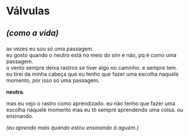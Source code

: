 # Válvulas
## _(como a vida)_  </p>

as vezes eu sou só uma passagem.  
eu gosto quando o neutro está no meio do sim e não, pq é como uma passagem.  
o vento sempre deixa rastros se tiver algo no caminho. e sempre tem.   
eu tirei da minha cabeça que eu tenho que fazer uma escolha naquele momento, por isso só uma passagem.</p>

**neutra.**

<p>mas eu vejo o rastro como aprendizado. eu não tenho que fazer uma escolha naquele momento mas eu tô sempre aprendendo uma coisa.  
ou ensinando.  

_(eu aprendo mais quando estou ensinando à aguém.)_ 

